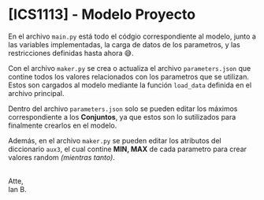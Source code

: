 # [ICS1113] - Modelo Proyecto

En el archivo `main.py` está todo el códgio correspondiente al modelo, junto a las variables implementadas, la carga de datos de los parametros, y las restricciones definidas hasta ahora :sweat_smile:.

Con el archivo `maker.py` se crea o actualiza el archivo `parameters.json` que contine todos los valores relacionados con los parametros que se utilizan. Estos son cargados al modelo mediante la función `load_data` definida en el archivo principal.

Dentro del archivo `parameters.json` solo se pueden editar los máximos correspondiente a los **Conjuntos**, ya que estos son lo sutilizados para finalmente crearlos en el modelo.

Además, en el archivo `maker.py` se pueden editar los atributos del diccionario `aux3`, el cual contine **MIN, MAX** de cada parametro para crear valores random *(mientras tanto)*.

\
Atte,\
Ian B.